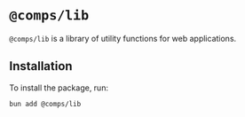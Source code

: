 # `@comps/lib`

`@comps/lib` is a library of utility functions for web applications.

## Installation

To install the package, run:

```bash
bun add @comps/lib
```